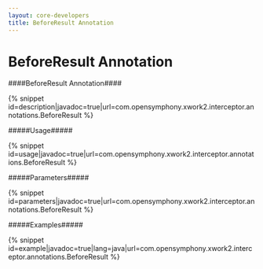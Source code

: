 ```yaml
---
layout: core-developers
title: BeforeResult Annotation
---
```


# BeforeResult Annotation

####BeforeResult Annotation####



{% snippet id=description|javadoc=true|url=com.opensymphony.xwork2.interceptor.annotations.BeforeResult %}

#####Usage#####



{% snippet id=usage|javadoc=true|url=com.opensymphony.xwork2.interceptor.annotations.BeforeResult %}

#####Parameters#####



{% snippet id=parameters|javadoc=true|url=com.opensymphony.xwork2.interceptor.annotations.BeforeResult %}

#####Examples#####



{% snippet id=example|javadoc=true|lang=java|url=com.opensymphony.xwork2.interceptor.annotations.BeforeResult %}
